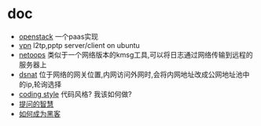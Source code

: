 doc
===

* [openstack](docs/openstack.md) 一个paas实现
* [vpn](docs/vpn.md) l2tp,pptp server/client on ubuntu
* [netoops](docs/netoops.md) 类似于一个网络版本的kmsg工具,可以将日志通过网络传输到远程的服务器上
* [dsnat](docs/dsnat.md) 位于网络的网关位置,内网访问外网时,会将内网地址改成公网地址池中的ip,轮询选择
* [coding style](docs/coding_style.md) 代码风格? 我该如何做?
* [提问的智慧](docs/smart-questions.md)
* [如何成为黑客](docs/hacker-howto.md)
